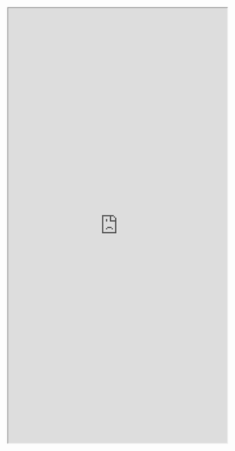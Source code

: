 <iframe 
src="https://coda.io/embed/jD38E5fJk_/#Full-Active-Inference-Ontology_tuuOJ_Ew/r281&view=full&viewMode=embedplay&hideSections=true" 
width=900 
height=1000 
style="max-width: 100%;" 
allow="fullscreen">
</iframe>